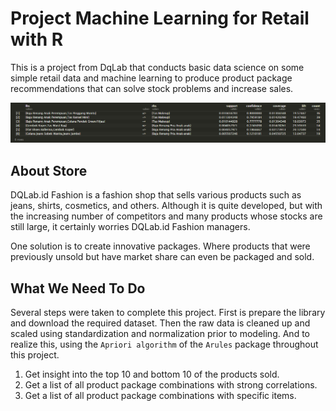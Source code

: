 # Project Machine Learning for Retail with R

This is a project from DqLab that conducts basic data science on some simple retail data and machine learning to produce product package recommendations that can solve stock problems and increase sales.


![](header.png)


## About Store

DQLab.id Fashion is a fashion shop that sells various products such as jeans, shirts, cosmetics, and others. Although it is quite developed, but with the increasing number of competitors and many products whose stocks are still large, it certainly worries DQLab.id Fashion managers.

One solution is to create innovative packages. Where products that were previously unsold but have market share can even be packaged and sold. 


## What We Need To Do

Several steps were taken to complete this project. First is prepare the library and download the required dataset. Then the raw data is cleaned up and scaled using standardization and normalization prior to modeling. And to realize this, using the `Apriori algorithm` of the `Arules` package throughout this project.

1. Get insight into the top 10 and bottom 10 of the products sold.
2. Get a list of all product package combinations with strong correlations.
3. Get a list of all product package combinations with specific items.

